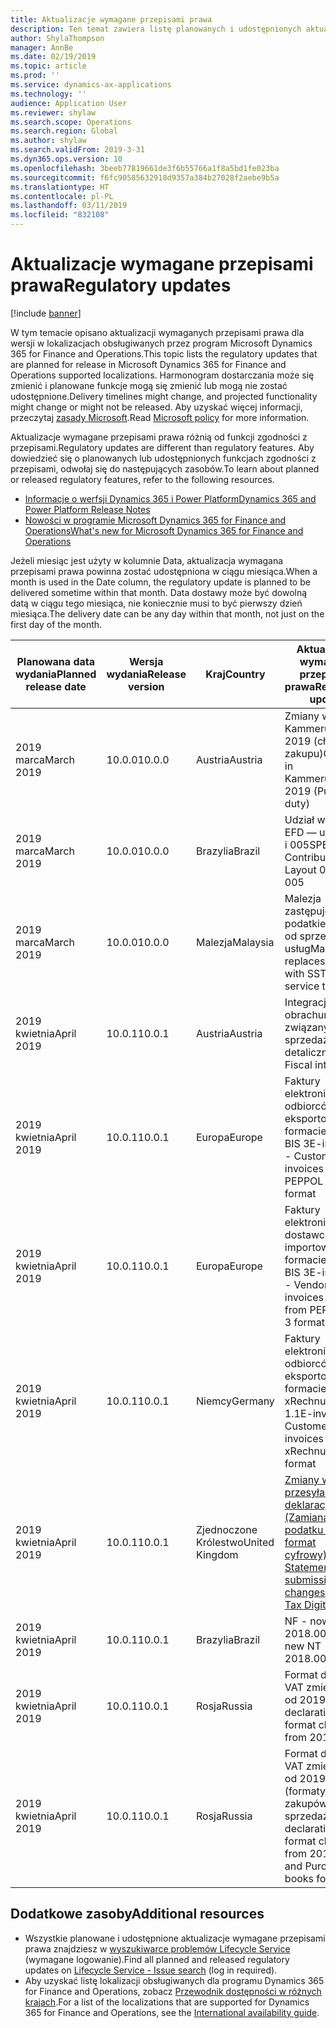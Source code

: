 ```yaml
---
title: Aktualizacje wymagane przepisami prawa
description: Ten temat zawiera listę planowanych i udostępnionych aktualizacji wymaganych przepisami prawa dla programu Microsoft Dynamics 365 for Finance and Operations.
author: ShylaThompson
manager: AnnBe
ms.date: 02/19/2019
ms.topic: article
ms.prod: ''
ms.service: dynamics-ax-applications
ms.technology: ''
audience: Application User
ms.reviewer: shylaw
ms.search.scope: Operations
ms.search.region: Global
ms.author: shylaw
ms.search.validFrom: 2019-3-31
ms.dyn365.ops.version: 10
ms.openlocfilehash: 3beeb77819661de3f6b55766a1f8a5bd1fe023ba
ms.sourcegitcommit: f6fc90585632918d9357a384b27028f2aebe9b5a
ms.translationtype: HT
ms.contentlocale: pl-PL
ms.lasthandoff: 03/11/2019
ms.locfileid: "832108"
---
```

# <a name="regulatory-updates"></a><span data-ttu-id="6e3c0-103">Aktualizacje wymagane przepisami prawa</span><span class="sxs-lookup"><span data-stu-id="6e3c0-103">Regulatory updates</span></span>

[!include [banner](../includes/banner.md)]

<span data-ttu-id="6e3c0-104">W tym temacie opisano aktualizacji wymaganych przepisami prawa dla wersji w lokalizacjach obsługiwanych przez program Microsoft Dynamics 365 for Finance and Operations.</span><span class="sxs-lookup"><span data-stu-id="6e3c0-104">This topic lists the regulatory updates that are planned for release in Microsoft Dynamics 365 for Finance and Operations supported localizations.</span></span> <span data-ttu-id="6e3c0-105">Harmonogram dostarczania może się zmienić i planowane funkcje mogą się zmienić lub mogą nie zostać udostępnione.</span><span class="sxs-lookup"><span data-stu-id="6e3c0-105">Delivery timelines might change, and projected functionality might change or might not be released.</span></span> <span data-ttu-id="6e3c0-106">Aby uzyskać więcej informacji, przeczytaj [zasady Microsoft](https://go.microsoft.com/fwlink/p/?linkid=2007332).</span><span class="sxs-lookup"><span data-stu-id="6e3c0-106">Read [Microsoft policy](https://go.microsoft.com/fwlink/p/?linkid=2007332) for more information.</span></span> 

<span data-ttu-id="6e3c0-107">Aktualizacje wymagane przepisami prawa różnią od funkcji zgodności z przepisami.</span><span class="sxs-lookup"><span data-stu-id="6e3c0-107">Regulatory updates are different than regulatory features.</span></span> <span data-ttu-id="6e3c0-108">Aby dowiedzieć się o planowanych lub udostępnionych funkcjach zgodności z przepisami, odwołaj się do następujących zasobów.</span><span class="sxs-lookup"><span data-stu-id="6e3c0-108">To learn about planned or released regulatory features, refer to the following resources.</span></span>

- [<span data-ttu-id="6e3c0-109">Informacje o werfsji Dynamics 365 i Power Platform</span><span class="sxs-lookup"><span data-stu-id="6e3c0-109">Dynamics 365 and Power Platform Release Notes</span></span>](https://docs.microsoft.com/business-applications-release-notes/index)
- [<span data-ttu-id="6e3c0-110">Nowości w programie Microsoft Dynamics 365 for Finance and Operations</span><span class="sxs-lookup"><span data-stu-id="6e3c0-110">What's new for Microsoft Dynamics 365 for Finance and Operations</span></span>](../../fin-and-ops/get-started/whats-new-changed.md)

<span data-ttu-id="6e3c0-111">Jeżeli miesiąc jest użyty w kolumnie Data, aktualizacja wymagana przepisami prawa powinna zostać udostępniona w ciągu miesiąca.</span><span class="sxs-lookup"><span data-stu-id="6e3c0-111">When a month is used in the Date column, the regulatory update is planned to be delivered sometime within that month.</span></span> <span data-ttu-id="6e3c0-112">Data dostawy może być dowolną datą w ciągu tego miesiąca, nie koniecznie musi to być pierwszy dzień miesiąca.</span><span class="sxs-lookup"><span data-stu-id="6e3c0-112">The delivery date can be any day within that month, not just on the first day of the month.</span></span>

|<span data-ttu-id="6e3c0-113">Planowana data wydania</span><span class="sxs-lookup"><span data-stu-id="6e3c0-113">Planned release date</span></span>|<span data-ttu-id="6e3c0-114">Wersja wydania</span><span class="sxs-lookup"><span data-stu-id="6e3c0-114">Release version</span></span>|<span data-ttu-id="6e3c0-115">Kraj</span><span class="sxs-lookup"><span data-stu-id="6e3c0-115">Country</span></span>|<span data-ttu-id="6e3c0-116">Aktualizacje wymagane przepisami prawa</span><span class="sxs-lookup"><span data-stu-id="6e3c0-116">Regulatory update</span></span>|
|--------------------|---------------|-------|-------|
|      <span data-ttu-id="6e3c0-117">2019 marca</span><span class="sxs-lookup"><span data-stu-id="6e3c0-117">March 2019</span></span>          |   <span data-ttu-id="6e3c0-118">10.0.0</span><span class="sxs-lookup"><span data-stu-id="6e3c0-118">10.0.0</span></span>      | <span data-ttu-id="6e3c0-119">Austria</span><span class="sxs-lookup"><span data-stu-id="6e3c0-119">Austria</span></span>      |   <span data-ttu-id="6e3c0-120">Zmiany w Kammerumlage 2019 (cło od zakupu)</span><span class="sxs-lookup"><span data-stu-id="6e3c0-120">Changes in Kammerumlage 2019 (Purchase duty)</span></span>    |
|      <span data-ttu-id="6e3c0-121">2019 marca</span><span class="sxs-lookup"><span data-stu-id="6e3c0-121">March 2019</span></span>          |   <span data-ttu-id="6e3c0-122">10.0.0</span><span class="sxs-lookup"><span data-stu-id="6e3c0-122">10.0.0</span></span>      |   <span data-ttu-id="6e3c0-123">Brazylia</span><span class="sxs-lookup"><span data-stu-id="6e3c0-123">Brazil</span></span>    |     <span data-ttu-id="6e3c0-124">Udział w SPED EFD — układ 004 i 005</span><span class="sxs-lookup"><span data-stu-id="6e3c0-124">SPED EFD Contributions - Layout  004 and 005</span></span>  |
|      <span data-ttu-id="6e3c0-125">2019 marca</span><span class="sxs-lookup"><span data-stu-id="6e3c0-125">March 2019</span></span>          |   <span data-ttu-id="6e3c0-126">10.0.0</span><span class="sxs-lookup"><span data-stu-id="6e3c0-126">10.0.0</span></span>      |    <span data-ttu-id="6e3c0-127">Malezja</span><span class="sxs-lookup"><span data-stu-id="6e3c0-127">Malaysia</span></span>     |<span data-ttu-id="6e3c0-128">Malezja zastępuje GST z podatkiem SST od sprzedaży i usług</span><span class="sxs-lookup"><span data-stu-id="6e3c0-128">Malaysia replaces GST with SST sales & service tax</span></span>        |
|      <span data-ttu-id="6e3c0-129">2019 kwietnia</span><span class="sxs-lookup"><span data-stu-id="6e3c0-129">April 2019</span></span>          |   <span data-ttu-id="6e3c0-130">10.0.1</span><span class="sxs-lookup"><span data-stu-id="6e3c0-130">10.0.1</span></span>      |    <span data-ttu-id="6e3c0-131">Austria</span><span class="sxs-lookup"><span data-stu-id="6e3c0-131">Austria</span></span>     |<span data-ttu-id="6e3c0-132">Integracja: Okres obrachunkowy związany ze sprzedażą detaliczną</span><span class="sxs-lookup"><span data-stu-id="6e3c0-132">Retail - Fiscal integration</span></span>         |
|      <span data-ttu-id="6e3c0-133">2019 kwietnia</span><span class="sxs-lookup"><span data-stu-id="6e3c0-133">April 2019</span></span>          |   <span data-ttu-id="6e3c0-134">10.0.1</span><span class="sxs-lookup"><span data-stu-id="6e3c0-134">10.0.1</span></span>      |    <span data-ttu-id="6e3c0-135">Europa</span><span class="sxs-lookup"><span data-stu-id="6e3c0-135">Europe</span></span>     |<span data-ttu-id="6e3c0-136">Faktury elektroniczne dla odbiorców są eksportowane w formacie PEPPOL BIS 3</span><span class="sxs-lookup"><span data-stu-id="6e3c0-136">E-invoicing - Customers invoices export in PEPPOL BIS 3 format</span></span>         |
|      <span data-ttu-id="6e3c0-137">2019 kwietnia</span><span class="sxs-lookup"><span data-stu-id="6e3c0-137">April 2019</span></span>          |   <span data-ttu-id="6e3c0-138">10.0.1</span><span class="sxs-lookup"><span data-stu-id="6e3c0-138">10.0.1</span></span>      |    <span data-ttu-id="6e3c0-139">Europa</span><span class="sxs-lookup"><span data-stu-id="6e3c0-139">Europe</span></span>     |<span data-ttu-id="6e3c0-140">Faktury elektroniczne dla dostawców są importowane w formacie PEPPOL BIS 3</span><span class="sxs-lookup"><span data-stu-id="6e3c0-140">E-invoicing - Vendors invoices import from PEPPOL BIS 3 format</span></span>         |
|      <span data-ttu-id="6e3c0-141">2019 kwietnia</span><span class="sxs-lookup"><span data-stu-id="6e3c0-141">April 2019</span></span>          |   <span data-ttu-id="6e3c0-142">10.0.1</span><span class="sxs-lookup"><span data-stu-id="6e3c0-142">10.0.1</span></span>      |   <span data-ttu-id="6e3c0-143">Niemcy</span><span class="sxs-lookup"><span data-stu-id="6e3c0-143">Germany</span></span>     |<span data-ttu-id="6e3c0-144">Faktury elektroniczne dla odbiorców są eksportowane w formacie xRechnung 1.1</span><span class="sxs-lookup"><span data-stu-id="6e3c0-144">E-invoicing - Customers invoices export in xRechnung 1.1 format</span></span>         |
|      <span data-ttu-id="6e3c0-145">2019 kwietnia</span><span class="sxs-lookup"><span data-stu-id="6e3c0-145">April 2019</span></span>          |   <span data-ttu-id="6e3c0-146">10.0.1</span><span class="sxs-lookup"><span data-stu-id="6e3c0-146">10.0.1</span></span>      |    <span data-ttu-id="6e3c0-147">Zjednoczone Królestwo</span><span class="sxs-lookup"><span data-stu-id="6e3c0-147">United Kingdom</span></span>     |[<span data-ttu-id="6e3c0-148">Zmiany w przesyłaniu deklaracji VAT (Zamiana podatku na format cyfrowy)</span><span class="sxs-lookup"><span data-stu-id="6e3c0-148">VAT Statement submission changes (Making Tax Digital)</span></span>](emea-gbr-mtd-vat-integration.md)    |    
|      <span data-ttu-id="6e3c0-149">2019 kwietnia</span><span class="sxs-lookup"><span data-stu-id="6e3c0-149">April 2019</span></span>          |   <span data-ttu-id="6e3c0-150">10.0.1</span><span class="sxs-lookup"><span data-stu-id="6e3c0-150">10.0.1</span></span>      |    <span data-ttu-id="6e3c0-151">Brazylia</span><span class="sxs-lookup"><span data-stu-id="6e3c0-151">Brazil</span></span>     |<span data-ttu-id="6e3c0-152">NF - nowe NT 2018.005</span><span class="sxs-lookup"><span data-stu-id="6e3c0-152">NF-e new NT 2018.005</span></span>         |
|      <span data-ttu-id="6e3c0-153">2019 kwietnia</span><span class="sxs-lookup"><span data-stu-id="6e3c0-153">April 2019</span></span>          |   <span data-ttu-id="6e3c0-154">10.0.1</span><span class="sxs-lookup"><span data-stu-id="6e3c0-154">10.0.1</span></span>      |    <span data-ttu-id="6e3c0-155">Rosja</span><span class="sxs-lookup"><span data-stu-id="6e3c0-155">Russia</span></span>     |<span data-ttu-id="6e3c0-156">Format deklaracji VAT zmienia się od 2019 r.</span><span class="sxs-lookup"><span data-stu-id="6e3c0-156">VAT declaration format changes from 2019</span></span>         |
|      <span data-ttu-id="6e3c0-157">2019 kwietnia</span><span class="sxs-lookup"><span data-stu-id="6e3c0-157">April 2019</span></span>          |   <span data-ttu-id="6e3c0-158">10.0.1</span><span class="sxs-lookup"><span data-stu-id="6e3c0-158">10.0.1</span></span>      |    <span data-ttu-id="6e3c0-159">Rosja</span><span class="sxs-lookup"><span data-stu-id="6e3c0-159">Russia</span></span>     |<span data-ttu-id="6e3c0-160">Format deklaracji VAT zmienia się od 2019 r. (formaty ksiąg zakupów i sprzedaży)</span><span class="sxs-lookup"><span data-stu-id="6e3c0-160">VAT declaration format changes from 2019 (Sales and Purchase books formats)</span></span>  |

## <a name="additional-resources"></a><span data-ttu-id="6e3c0-161">Dodatkowe zasoby</span><span class="sxs-lookup"><span data-stu-id="6e3c0-161">Additional resources</span></span>
- <span data-ttu-id="6e3c0-162">Wszystkie planowane i udostępnione aktualizacje wymagane przepisami prawa znajdziesz w [wyszukiwarce problemów Lifecycle Service](https://lcs.dynamics.com/Logon/Index) (wymagane logowanie).</span><span class="sxs-lookup"><span data-stu-id="6e3c0-162">Find all planned and released regulatory updates on [Lifecycle Service - Issue search](https://lcs.dynamics.com/Logon/Index) (log in required).</span></span>
- <span data-ttu-id="6e3c0-163">Aby uzyskać listę lokalizacji obsługiwanych dla programu Dynamics 365 for Finance and Operations, zobacz [Przewodnik dostępności w różnych krajach](https://aka.ms/dynamics_365_international_availability_deck).</span><span class="sxs-lookup"><span data-stu-id="6e3c0-163">For a list of the localizations that are supported for Dynamics 365 for Finance and Operations, see the [International availability guide](https://aka.ms/dynamics_365_international_availability_deck).</span></span>

